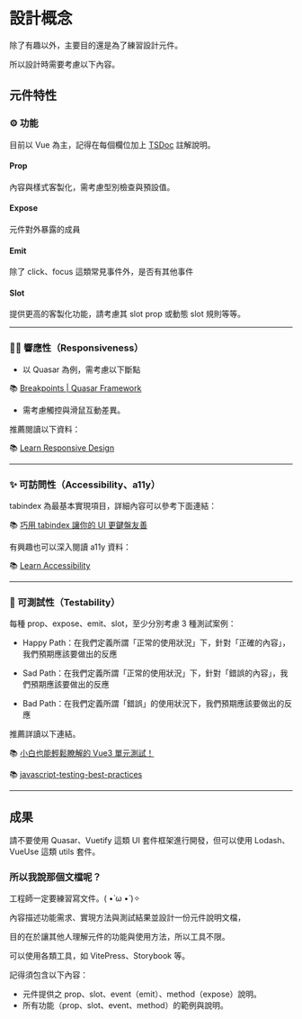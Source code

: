 # 設計概念

除了有趣以外，主要目的還是為了練習設計元件。

所以設計時需要考慮以下內容。

## 元件特性

### ⚙️ 功能

目前以 Vue 為主，記得在每個欄位加上 [TSDoc](https://tsdoc.org/) 註解說明。

#### Prop

內容與樣式客製化，需考慮型別檢查與預設值。

#### Expose

元件對外暴露的成員

#### Emit

除了 click、focus 這類常見事件外，是否有其他事件

#### Slot

提供更高的客製化功能，請考慮其 slot prop 或動態 slot 規則等等。

---

### 🤏🏻 響應性（Responsiveness）

- 以 Quasar 為例，需考慮以下斷點

📚 [Breakpoints | Quasar Framework](https://quasar.dev/style/breakpoints)

- 需考慮觸控與滑鼠互動差異。

推薦閱讀以下資料：

📚 [Learn Responsive Design](https://web.dev/learn/design/)

---

### ✨ 可訪問性（Accessibility、a11y）

tabindex 為最基本實現項目，詳細內容可以參考下面連結：

📚 [巧用 tabindex 讓你的 UI 更鍵盤友善](https://medium.com/@accessdiversers/%E5%B7%A7%E7%94%A8-tabindex-%E8%AE%93%E4%BD%A0%E7%9A%84-ui-%E6%9B%B4%E9%8D%B5%E7%9B%A4%E5%8F%8B%E5%96%84-ad3d087e26fe)

有興趣也可以深入閱讀 a11y 資料：

📚 [Learn Accessibility](https://web.dev/learn/accessibility/)

---

### 🧪 可測試性（Testability）

每種 prop、expose、emit、slot，至少分別考慮 3 種測試案例：

- Happy Path：在我們定義所謂「正常的使用狀況」下，針對「正確的內容」，我們預期應該要做出的反應

- Sad Path：在我們定義所謂「正常的使用狀況」下，針對「錯誤的內容」，我們預期應該要做出的反應

- Bad Path：在我們定義所謂「錯誤」的使用狀況下，我們預期應該要做出的反應

推薦詳讀以下連結。

📚 [小白也能輕鬆瞭解的 Vue3 單元測試！](https://ithelp.ithome.com.tw/users/20119062/ironman/5554)

📚 [javascript-testing-best-practices](https://github.com/goldbergyoni/javascript-testing-best-practices/blob/master/readme-zh-TW.md)

---

## 成果

請不要使用 Quasar、Vuetify 這類 UI 套件框架進行開發，但可以使用 Lodash、VueUse 這類 utils 套件。

### 所以我說那個文檔呢？

工程師一定要練習寫文件。( •̀ ω •́ )✧

內容描述功能需求、實現方法與測試結果並設計一份元件說明文檔，

目的在於讓其他人理解元件的功能與使用方法，所以工具不限。

可以使用各類工具，如 VitePress、Storybook 等。

記得須包含以下內容：

- 元件提供之 prop、slot、event（emit）、method（expose）說明。
- 所有功能（prop、slot、event、method）的範例與說明。
